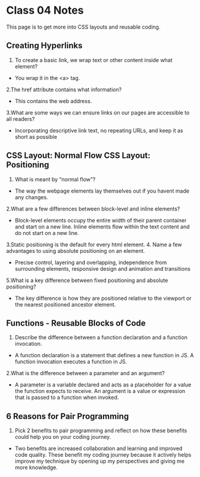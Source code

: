 # Class 04 Notes

This page is to get more into CSS layouts and reusable coding.

## Creating Hyperlinks

1. To create a basic link, we wrap text or other content inside what element?

- You wrap it in the \<a> tag.

2.The href attribute contains what information?

- This contains the web address.

3.What are some ways we can ensure links on our pages are accessible to all readers?

- Incorporating descriptive link text, no repeating URLs, and keep it as short as possible

## CSS Layout: Normal Flow CSS Layout: Positioning

1. What is meant by “normal flow”?

- The way the webpage elements lay themselves out if you havent made any changes.

2.What are a few differences between block-level and inline elements?

- Block-level elements occupy the entire width of their parent container and start on a new line. Inline elements flow within the text content and do not start on a new line.

3.Static positioning is the default for every html element.
4. Name a few advantages to using absolute positioning on an element.

- Precise control, layering and overlapping, independence from surrounding elements, responsive design and animation and transitions

5.What is a key difference between fixed positioning and absolute positioning?

- The key difference is how they are positioned relative to the viewport or the nearest positioned ancestor element.

## Functions - Reusable Blocks of Code

1. Describe the difference between a function declaration and a function invocation.

- A function declaration is a statement that defines a new function in JS. A function invocation executes a function in JS.

2.What is the difference between a parameter and an argument?

- A parameter is a variable declared and acts as a placeholder for a value the function expects to receive. An argument is a value or expression that is passed to a function when invoked. 

## 6 Reasons for Pair Programming

1. Pick 2 benefits to pair programming and reflect on how these benefits could help you on your coding journey.

- Two benefits are increased collaboration and learning and improved code quality. These benefit my coding journey because it actively helps improve my technique by opening up my perspectives and giving me more knowledge. 